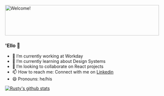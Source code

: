 <img src="/welcome.svg" width="100%" height="100" alt="Welcome!">

### 'Ello 👋


- 🔭 I’m currently working at Workday
- 🌱 I’m currently learning about Design Systems
- 👯 I’m looking to collaborate on React projects
- 📫 How to reach me: Connect with me on [Linkedin](https://www.linkedin.com/in/vibdev/)
- 😄 Pronouns: he/his

[![Rusty's github stats](https://github-readme-stats.vercel.app/api?username=vibdev&count_private=true&show_icons=true&theme=nord&hide_rank=false)](https://github.com/vibdev/github-readme-stats)

<!-- [![Top Langs](https://github-readme-stats.vercel.app/api/top-langs/?username=vibdev&show_icons=true&theme=nord)](https://github.com/anuraghazra/github-readme-stats) -->
